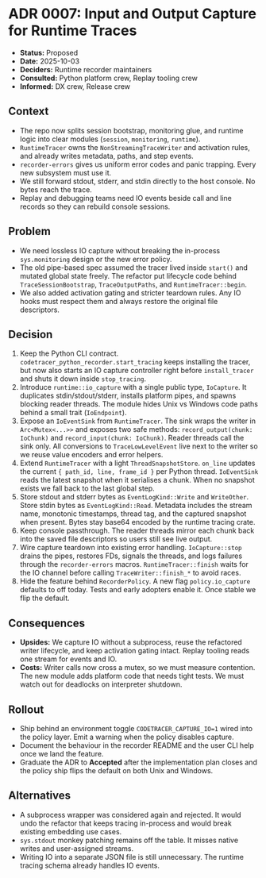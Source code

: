 # ADR 0007: Input and Output Capture for Runtime Traces

- **Status:** Proposed
- **Date:** 2025-10-03
- **Deciders:** Runtime recorder maintainers
- **Consulted:** Python platform crew, Replay tooling crew
- **Informed:** DX crew, Release crew

## Context
- The repo now splits session bootstrap, monitoring glue, and runtime logic into clear modules (`session`, `monitoring`, `runtime`).
- `RuntimeTracer` owns the `NonStreamingTraceWriter` and activation rules, and already writes metadata, paths, and step events.
- `recorder-errors` gives us uniform error codes and panic trapping. Every new subsystem must use it.
- We still forward stdout, stderr, and stdin directly to the host console. No bytes reach the trace.
- Replay and debugging teams need IO events beside call and line records so they can rebuild console sessions.

## Problem
- We need lossless IO capture without breaking the in-process `sys.monitoring` design or the new error policy.
- The old pipe-based spec assumed the tracer lived inside `start()` and mutated global state freely. The refactor put lifecycle code behind `TraceSessionBootstrap`, `TraceOutputPaths`, and `RuntimeTracer::begin`.
- We also added activation gating and stricter teardown rules. Any IO hooks must respect them and always restore the original file descriptors.

## Decision
1. Keep the Python CLI contract. `codetracer_python_recorder.start_tracing` keeps installing the tracer, but now also starts an IO capture controller right before `install_tracer` and shuts it down inside `stop_tracing`.
2. Introduce `runtime::io_capture` with a single public type, `IoCapture`. It duplicates stdin/stdout/stderr, installs platform pipes, and spawns blocking reader threads. The module hides Unix vs Windows code paths behind a small trait (`IoEndpoint`).
3. Expose an `IoEventSink` from `RuntimeTracer`. The sink wraps the writer in `Arc<Mutex<...>>` and exposes two safe methods: `record_output(chunk: IoChunk)` and `record_input(chunk: IoChunk)`. Reader threads call the sink only. All conversions to `TraceLowLevelEvent` live next to the writer so we reuse value encoders and error helpers.
4. Extend `RuntimeTracer` with a light `ThreadSnapshotStore`. `on_line` updates the current `{ path_id, line, frame_id }` per Python thread. `IoEventSink` reads the latest snapshot when it serialises a chunk. When no snapshot exists we fall back to the last global step.
5. Store stdout and stderr bytes as `EventLogKind::Write` and `WriteOther`. Store stdin bytes as `EventLogKind::Read`. Metadata includes the stream name, monotonic timestamps, thread tag, and the captured snapshot when present. Bytes stay base64 encoded by the runtime tracing crate.
6. Keep console passthrough. The reader threads mirror each chunk back into the saved file descriptors so users still see live output.
7. Wire capture teardown into existing error handling. `IoCapture::stop` drains the pipes, restores FDs, signals the threads, and logs failures through the `recorder-errors` macros. `RuntimeTracer::finish` waits for the IO channel before calling `TraceWriter::finish_*` to avoid races.
8. Hide the feature behind `RecorderPolicy`. A new flag `policy.io_capture` defaults to off today. Tests and early adopters enable it. Once stable we flip the default.

## Consequences
- **Upsides:** We capture IO without a subprocess, reuse the refactored writer lifecycle, and keep activation gating intact. Replay tooling reads one stream for events and IO.
- **Costs:** Writer calls now cross a mutex, so we must measure contention. The new module adds platform code that needs tight tests. We must watch out for deadlocks on interpreter shutdown.

## Rollout
- Ship behind an environment toggle `CODETRACER_CAPTURE_IO=1` wired into the policy layer. Emit a warning when the policy disables capture.
- Document the behaviour in the recorder README and the user CLI help once we land the feature.
- Graduate the ADR to **Accepted** after the implementation plan closes and the policy ship flips the default on both Unix and Windows.

## Alternatives
- A subprocess wrapper was considered again and rejected. It would undo the refactor that keeps tracing in-process and would break existing embedding use cases.
- `sys.stdout` monkey patching remains off the table. It misses native writes and user-assigned streams.
- Writing IO into a separate JSON file is still unnecessary. The runtime tracing schema already handles IO events.
